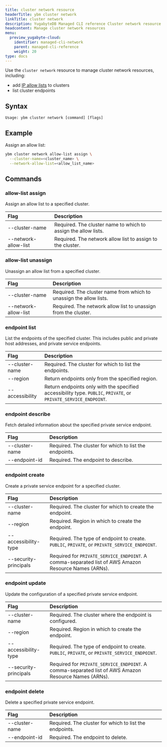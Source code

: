 ```yaml
---
title: cluster network resource
headerTitle: ybm cluster network
linkTitle: cluster network
description: YugabyteDB Managed CLI reference Cluster network resource.
headcontent: Manage cluster network resources
menu:
  preview_yugabyte-cloud:
    identifier: managed-cli-network
    parent: managed-cli-reference
    weight: 20
type: docs
---
```


Use the `cluster network` resource to manage cluster network resources, including:

- add [IP allow lists](../../../../cloud-secure-clusters/add-connections/) to clusters
- list cluster endpoints

## Syntax

```text
Usage: ybm cluster network [command] [flags]
```

## Example

Assign an allow list:

```sh
ybm cluster network allow-list assign \
  --cluster-name=<cluster_name> \
  --network-allow-list=<allow_list_name>
```

## Commands

### allow-list assign

Assign an allow list to a specified cluster.

| Flag | Description |
| :--- | :--- |
| --cluster-name | Required. The cluster name to which to assign the allow lists. |
| --network-allow-list | Required. The network allow list to assign to the cluster. |

### allow-list unassign

Unassign an allow list from a specified cluster.

| Flag | Description |
| :--- | :--- |
| --cluster-name | Required. The cluster name from which to unassign the allow lists. |
| --network-allow-list | Required. The network allow list to unassign from the cluster. |

### endpoint list

List the endpoints of the specified cluster. This includes public and private host addresses, and private service endpoints.

| Flag | Description |
| :--- | :--- |
| --cluster-name | Required. The cluster for which to list the endpoints. |
| --region | Return endpoints only from the specified region. |
| --accessibility | Return endpoints only with the specified accessibility type. `PUBLIC`, `PRIVATE`, or `PRIVATE_SERVICE_ENDPOINT`.

### endpoint describe

Fetch detailed information about the specified private service endpoint.

| Flag | Description |
| :--- | :--- |
| --cluster-name | Required. The cluster for which to list the endpoints. |
| --endpoint-id | Required. The endpoint to describe. |

### endpoint create

Create a private service endpoint for a specified cluster.

| Flag | Description |
| :--- | :--- |
| --cluster-name | Required. The cluster for which to create the endpoint. |
| --region | Required. Region in which to create the endpoint. |
| --accessibility-type | Required. The type of endpoint to create. `PUBLIC`, `PRIVATE`, or `PRIVATE_SERVICE_ENDPOINT`. |
| --security-principals | Required for `PRIVATE_SERVICE_ENDPOINT`. A comma-separated list of AWS Amazon Resource Names (ARNs). |

### endpoint update

Update the configuration of a specified private service endpoint.

| Flag | Description |
| :--- | :--- |
| --cluster-name | Required. The cluster where the endpoint is configured. |
| --region | Required. Region in which to create the endpoint. |
| --accessibility-type | Required. The type of endpoint to create. `PUBLIC`, `PRIVATE`, or `PRIVATE_SERVICE_ENDPOINT`. |
| --security-principals | Required for `PRIVATE_SERVICE_ENDPOINT`. A comma-separated list of AWS Amazon Resource Names (ARNs). |

### endpoint delete

Delete a specified private service endpoint.

| Flag | Description |
| :--- | :--- |
| --cluster-name | Required. The cluster for which to list the endpoints. |
| --endpoint-id | Required. The endpoint to delete. |
